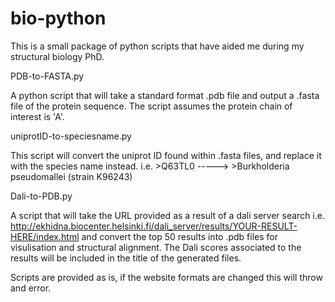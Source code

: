 # bio-python

This is a small package of python scripts that have aided me during my structural biology PhD.

PDB-to-FASTA.py

A python script that will take a standard format .pdb file and output a .fasta file of the protein sequence. The script assumes the protein chain of interest is 'A'.

uniprotID-to-speciesname.py

This script will convert the uniprot ID found within .fasta files, and replace it with the species name instead.
i.e.  >Q63TL0   ----->    >Burkholderia pseudomallei (strain K96243)

Dali-to-PDB.py

A script that will take the URL provided as a result of a dali server search i.e.  http://ekhidna.biocenter.helsinki.fi/dali_server/results/YOUR-RESULT-HERE/index.html
and convert the top 50 results into .pdb files for visulisation and structural alignment. The Dali scores associated to the results will be included in the title of the generated files.

Scripts are provided as is, if the website formats are changed this will throw and error.
